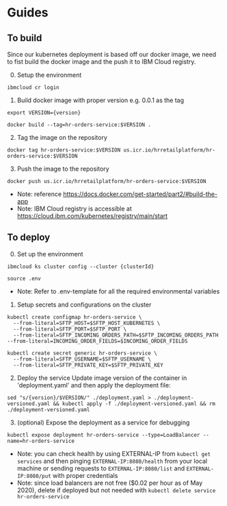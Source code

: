 # Guides
## To build
Since our kubernetes deployment is based off our docker image, we need to fist build the docker image and the push it to IBM Cloud registry.

0. Setup the environment
```
ibmcloud cr login
```

1. Build docker image with proper version e.g. 0.0.1 as the tag
```
export VERSION={version}
```
```
docker build --tag=hr-orders-service:$VERSION .
```

2. Tag the image on the repository
```
docker tag hr-orders-service:$VERSION us.icr.io/hrretailplatform/hr-orders-service:$VERSION
```

3. Push the image to the repository
```
docker push us.icr.io/hrretailplatform/hr-orders-service:$VERSION
```

- Note: reference https://docs.docker.com/get-started/part2/#build-the-app
- Note: IBM Cloud registry is accessible at https://cloud.ibm.com/kubernetes/registry/main/start

## To deploy
0. Set up the environment
```
ibmcloud ks cluster config --cluster {clusterId}
```
```
source .env
```
- Note: Refer to .env-template for all the required environmental variables

1. Setup secrets and configurations on the cluster
```
kubectl create configmap hr-orders-service \
  --from-literal=SFTP_HOST=$SFTP_HOST_KUBERNETES \
  --from-literal=SFTP_PORT=$SFTP_PORT \
  --from-literal=SFTP_INCOMING_ORDERS_PATH=$SFTP_INCOMING_ORDERS_PATH --from-literal=INCOMING_ORDER_FIELDS=$INCOMING_ORDER_FIELDS
```
```
kubectl create secret generic hr-orders-service \
  --from-literal=SFTP_USERNAME=$SFTP_USERNAME \
  --from-literal=SFTP_PRIVATE_KEY=$SFTP_PRIVATE_KEY
```

2. Deploy the service
Update image version of the container in 'deployment.yaml' and then apply the deployment file:
```
sed "s/{version}/$VERSION/" ./deployment.yaml > ./deployment-versioned.yaml && kubectl apply -f ./deployment-versioned.yaml && rm ./deployment-versioned.yaml
```

3. (optional) Expose the deployment as a service for debugging
```
kubectl expose deployment hr-orders-service --type=LoadBalancer --name=hr-orders-service
```
- Note: you can check health by using EXTERNAL-IP from `kubectl get services` and then pinging `EXTERNAL-IP:8080/health` from your local machine or sending requests to `EXTERNAL-IP:8080/list` and `EXTERNAL-IP:8080/put` with proper credentials
- Note: since load balancers are not free ($0.02 per hour as of May 2020), delete if deployed but not needed with `kubectl delete service hr-orders-service `
